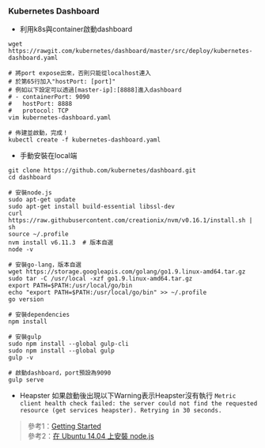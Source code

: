 ### Kubernetes Dashboard

* 利用k8s與container啟動dashboard

```
wget https://rawgit.com/kubernetes/dashboard/master/src/deploy/kubernetes-dashboard.yaml

# 將port expose出來，否則只能從localhost連入
# 於第65行加入"hostPort: [port]"
# 例如以下設定可以透過[master-ip]:[8888]進入dashboard
# - containerPort: 9090
#   hostPort: 8888
#   protocol: TCP
vim kubernetes-dashboard.yaml

# 佈建並啟動，完成！
kubectl create -f kubernetes-dashboard.yaml
```

* 手動安裝在local端

```
git clone https://github.com/kubernetes/dashboard.git
cd dashboard

# 安裝node.js
sudo apt-get update
sudo apt-get install build-essential libssl-dev
curl https://raw.githubusercontent.com/creationix/nvm/v0.16.1/install.sh | sh
source ~/.profile
nvm install v6.11.3  # 版本自選
node -v

# 安裝go-lang，版本自選
wget https://storage.googleapis.com/golang/go1.9.linux-amd64.tar.gz
sudo tar -C /usr/local -xzf go1.9.linux-amd64.tar.gz
export PATH=$PATH:/usr/local/go/bin
echo "export PATH=$PATH:/usr/local/go/bin" >> ~/.profile
go version

# 安裝dependencies
npm install

# 安裝gulp
sudo npm install --global gulp-cli
sudo npm install --global gulp
gulp -v

# 啟動dashboard，port預設為9090
gulp serve
```

* Heapster
如果啟動後出現以下Warning表示Heapster沒有執行
```Metric client health check failed: the server could not find the requested resource (get services heapster). Retrying in 30 seconds.```



> 參考1：[Getting Started](https://github.com/kubernetes/dashboard/wiki/Getting-started)  
> 參考2：[在 Ubuntu 14.04 上安裝 node.js](https://tw-hkt.gitbooks.io/blog/content/zai_ubuntu_14__04_shang_an_zhuang_node__js.html)

